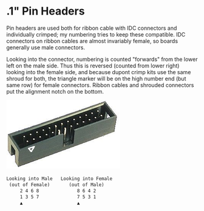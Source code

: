 .1" Pin Headers
===============

Pin headers are used both for ribbon cable with IDC connectors and
individually crimped; my numbering tries to keep these compatible. IDC
connectors on ribbon cables are almost invariably female, so boards
generally use male connectors.

Looking into the connector, numbering is counted "forwards" from the lower
left on the male side. Thus this is reversed (counted from lower right)
looking into the female side, and because dupont crimp kits use the same
shroud for both, the triangle marker will be on the high number end (but
same row) for female connectors. Ribbon cables and shrouded connectors put
the alignment notch on the bottom.

<img src='shrouded-13x2-male.jpg'>

    Looking into Male   Looking into Female
     (out of Female)       (out of Male)
         2 4 6 8              8 6 4 2
         1 3 5 7              7 5 3 1
         ▲                    ▲
